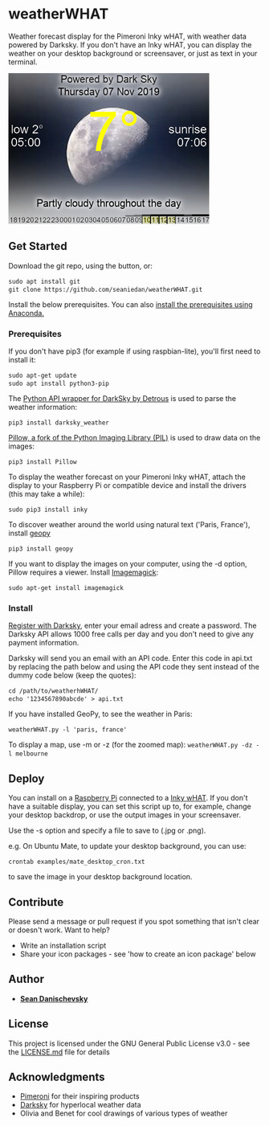 # weatherWHAT

Weather forecast display for the Pimeroni Inky wHAT, with weather data powered by Darksky. If you don't have an Inky wHAT, you can display the weather on your desktop background or screensaver, or just as text in your terminal.

![display example](./docs/images/color_moon.png)

## Get Started

Download the git repo, using the button, or:
```
sudo apt install git
git clone https://github.com/seaniedan/weatherWHAT.git
```

Install the below prerequisites. You can also [install the prerequisites using Anaconda.](./docs/anacondaInstall.md)

### Prerequisites

If you don't have pip3 (for example if using raspbian-lite), you'll first need to install it:
```
sudo apt-get update
sudo apt install python3-pip
```
The [Python API wrapper for DarkSky by Detrous](https://github.com/Detrous/darksky) is used to parse the weather information:
```
pip3 install darksky_weather
```

[Pillow, a fork of the Python Imaging Library (PIL)](https://pillow.readthedocs.io/en/stable/) is used to draw data on the images:
```
pip3 install Pillow
```

To display the weather forecast on your Pimeroni Inky wHAT, attach the display to your Raspberry Pi or compatible device and install the drivers (this may take a while): 
```
sudo pip3 install inky
```
To discover weather around the world using natural text ('Paris, France'), install [geopy](https://geopy.readthedocs.io/en/stable/)
```
pip3 install geopy
```
If you want to display the images on your computer, using the -d option, Pillow requires a viewer. Install [Imagemagick](https://imagemagick.org/script/download.php): 
```
sudo apt-get install imagemagick
```
### Install

[Register with Darksky](https://darksky.net/dev/register), enter your email adress and create a password. The Darksky API allows 1000 free calls per day and you don't need to give any payment information. 

Darksky will send you an email with an API code. Enter this code in api.txt by replacing the path below and using the API code they sent instead of the dummy code below (keep the quotes):
```
cd /path/to/weatherhWHAT/
echo '1234567890abcde' > api.txt
```

If you have installed GeoPy, to see the weather in Paris:
```
weatherWHAT.py -l 'paris, france' 
```
To display a map, use -m or -z (for the zoomed map):
```weatherWHAT.py -dz -l melbourne```

## Deploy

You can install on a [Raspberry Pi](https://www.raspberrypi.org/) connected to a [Inky wHAT](https://shop.pimoroni.com/products/inky-what). 
If you don't have a suitable display, you can set this script up to, for example, change your desktop backdrop, or use the output images in your screensaver. 

Use the -s option and specify a file to save to (.jpg or .png). 

e.g. On Ubuntu Mate, to update your desktop background, you can use:
```
crontab examples/mate_desktop_cron.txt
```
to save the image in your desktop background location.

## Contribute

Please send a message or pull request if you spot something that isn't clear or doesn't work. Want to help? 
* Write an installation script
* Share your icon packages - see 'how to create an icon package' below


## Author

* **[Sean Danischevsky](https://danischevsky.com)**


## License

This project is licensed under the GNU General Public License v3.0 - see the [LICENSE.md](LICENSE.md) file for details

## Acknowledgments

* [Pimeroni](https://shop.pimoroni.com/) for their inspiring products
* [Darksky](https://darksky.net) for hyperlocal weather data
* Olivia and Benet for cool drawings of various types of weather
